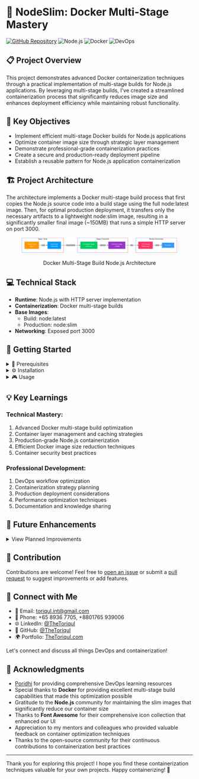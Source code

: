 # 🐳 NodeSlim: Docker Multi-Stage Mastery

[![GitHub Repository](https://img.shields.io/badge/GitHub-multi--stage--nodejs--build-blue?style=flat&logo=github)](https://github.com/TheToriqul/multi-stage-nodejs-build)
![Node.js](https://img.shields.io/badge/Node.js-339933?style=flat&logo=node.js&logoColor=white)
![Docker](https://img.shields.io/badge/Docker-2496ED?style=flat&logo=docker&logoColor=white)
![DevOps](https://img.shields.io/badge/DevOps-0A0A0A?style=flat&logo=dev.to&logoColor=white)

## 📋 Project Overview

This project demonstrates advanced Docker containerization techniques through a practical implementation of multi-stage builds for Node.js applications. By leveraging multi-stage builds, I've created a streamlined containerization process that significantly reduces image size and enhances deployment efficiency while maintaining robust functionality.

## 🎯 Key Objectives

- Implement efficient multi-stage Docker builds for Node.js applications
- Optimize container image size through strategic layer management
- Demonstrate professional-grade containerization practices
- Create a secure and production-ready deployment pipeline
- Establish a reusable pattern for Node.js application containerization

## 🏗️ Project Architecture
The architecture implements a Docker multi-stage build process that first copies the Node.js source code into a build stage using the full node:latest image. Then, for optimal production deployment, it transfers only the necessary artifacts to a lightweight node:slim image, resulting in a significantly smaller final image (~150MB) that runs a simple HTTP server on port 3000.
<figure >
  <p align="center">
      <img src="./architecture.png" alt="Docker Multi-Stage Build Node.js Architecture" />
      <p align="center">Docker Multi-Stage Build Node.js Architecture</p> 
  </p>
</figure>

## 💻 Technical Stack

- **Runtime**: Node.js with HTTP server implementation
- **Containerization**: Docker multi-stage builds
- **Base Images**: 
  - Build: node:latest
  - Production: node:slim
- **Networking**: Exposed port 3000

## 🚀 Getting Started

<details>
<summary>🐳 Prerequisites</summary>

- Docker Engine 20.10.x or higher
- Node.js 14.x or higher (for local development)
- Git for version control
</details>

<details>
<summary>⚙️ Installation</summary>

1. Clone the repository:
   ```bash
   git clone https://github.com/TheToriqul/multi-stage-nodejs-build.git
   cd multi-stage-nodejs-build
   ```

2. Build the Docker image:
   ```bash
   docker build -t node-app .
   ```

3. Run the container:
   ```bash
   docker run -d -p 3000:3000 node-app
   ```
</details>

<details>
<summary>🎮 Usage</summary>

1. Access the application:
   ```bash
   curl http://localhost:3000
   ```

2. View container status:
   ```bash
   docker ps
   ```

For detailed commands and operations, refer to the [reference-commands.md](reference-commands.md) file.
</details>

## 💡 Key Learnings

### Technical Mastery:

1. Advanced Docker multi-stage build optimization
2. Container layer management and caching strategies
3. Production-grade Node.js containerization
4. Efficient Docker image size reduction techniques
5. Container security best practices

### Professional Development:

1. DevOps workflow optimization
2. Containerization strategy planning
3. Production deployment considerations
4. Performance optimization techniques
5. Documentation and knowledge sharing

## 🔄 Future Enhancements

<details>
<summary>View Planned Improvements</summary>

1. Implement health check mechanisms
2. Add Docker Compose for multi-container setup
3. Integrate CI/CD pipeline configuration
4. Add monitoring and logging solutions
5. Implement container orchestration support
6. Add automated testing framework
</details>

## 🙌 Contribution

Contributions are welcome! Feel free to [open an issue](https://github.com/TheToriqul/multi-stage-nodejs-build/issues) or submit a [pull request](https://github.com/TheToriqul/multi-stage-nodejs-build/pulls) to suggest improvements or add features.

## 📧 Connect with Me

- 📧 Email: toriqul.int@gmail.com
- 📱 Phone: +65 8936 7705, +8801765 939006
- 🌐 LinkedIn: [@TheToriqul](https://www.linkedin.com/in/thetoriqul/)
- 🐙 GitHub: [@TheToriqul](https://github.com/TheToriqul)
- 🌍 Portfolio: [TheToriqul.com](https://thetoriqul.com)

Let's connect and discuss all things DevOps and containerization!

## 👏 Acknowledgments
- [Poridhi](https://devops.poridhi.io/) for providing comprehensive DevOps learning resources
- Special thanks to **Docker** for providing excellent multi-stage build capabilities that made this optimization possible
- Gratitude to the **Node.js** community for maintaining the slim images that significantly reduce our container size
- Thanks to **Font Awesome** for their comprehensive icon collection that enhanced our UI
- Appreciation to my mentors and colleagues who provided valuable feedback on container optimization techniques
- Thanks to the open-source community for their continuous contributions to containerization best practices

---

Thank you for exploring this project! I hope you find these containerization techniques valuable for your own projects. Happy containerizing! 🐳